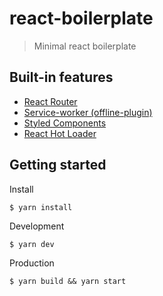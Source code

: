 # react-boilerplate
> Minimal react boilerplate

## Built-in features
- [React Router](https://github.com/ReactTraining/react-router)
- [Service-worker (offline-plugin)](https://github.com/NekR/offline-plugin)
- [Styled Components](https://github.com/styled-components/styled-components)
- [React Hot Loader](https://github.com/gaearon/react-hot-loader)

## Getting started
Install
```
$ yarn install
```

Development
```
$ yarn dev
```

Production
```
$ yarn build && yarn start
```
